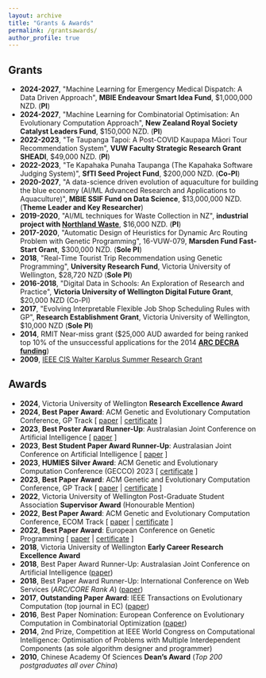 ```yaml
---
layout: archive
title: "Grants & Awards"
permalink: /grantsawards/
author_profile: true
---
```



## Grants

<ul>
<!--
- **2021-**, "Large scale bi-level evolutionary optimization", 62072234, <strong>National Natural Science Foundation of China</strong>, &yen;xx RMB (Overseas AI)
- **2021-**, "Study on the key problems of large scale many-objective optimization", 62073155, <strong>National Natural Science Foundation of China</strong>, &yen;xx RMB (Overseas AI) 
-->
<li><b>2024-2027</b>, "Machine Learning for Emergency Medical Dispatch: A Data Driven Approach", <strong>MBIE Endeavour Smart Idea Fund</strong>, $1,000,000 NZD. (<b>PI</b>)</li>
<li><b>2024-2027</b>, "Machine Learning for Combinatorial Optimisation: An Evolutionary
Computation Approach", <strong>New Zealand Royal Society Catalyst Leaders Fund</strong>, $150,000 NZD. (<b>PI</b>)</li>
<li><b>2022-2023</b>, "Te Taupanga Tapoi: A Post-COVID Kaupapa Māori Tour Recommendation System", <strong>VUW Faculty Strategic Research Grant SHEADI</strong>, $49,000 NZD. (<b>PI</b>)</li> 
<li><b>2022-2023</b>, "Te Kapahaka Punaha Taupanga (The Kapahaka Software Judging System)", <strong>SfTI Seed Project Fund</strong>, $200,000 NZD. (<b>Co-PI</b>)</li> 
<li><b>2020-2027</b>, "A data-science driven evolution of aquaculture for building the blue economy (AI/ML Advanced Research and Applications to Aquaculture)", <strong>MBIE SSIF Fund on Data Science</strong>, $13,000,000 NZD. (<b>Theme Leader and Key Researcher</b>)</li>
<li><b>2019-2020</b>, "AI/ML techniques for Waste Collection in NZ", <strong>industrial project with <a href="https://www.northlandwaste.co.nz">Northland Waste</a></strong>, $16,000 NZD. (<b>PI</b>)</li>
<li><b>2017-2020</b>, "Automatic Design of Heuristics for Dynamic Arc Routing Problem with Genetic Programming", 16-VUW-079, <strong>Marsden Fund Fast-Start Grant</strong>, $300,000 NZD. (<b>Sole PI</b>)</li>
<!-- <li><b>2017-2020</b>, "Cooperative Co-evolution for Large Scale Black Box Optimisation", 61673194, <strong>National Natural Science Foundation of China</strong>, &yen;610,000 RMB (Overseas AI)</li> -->
<!-- - **2018-2019**, “Solving Huawei’s Job Shop Scheduling Problem”, Huawei Innovation Research Program, $80,000 NZD. (Co-PI) -->
<li><b>2018</b>, "Real-Time Tourist Trip Recommendation using Genetic Programming", <strong>University Research Fund</strong>, Victoria University of Wellington, $28,720 NZD (<b>Sole PI</b>)</li>
<li><b>2016-2018</b>, "Digital Data in Schools: An Exploration of Research and Practice", <strong>Victoria University of Wellington Digital Future Grant</strong>, $20,000 NZD (Co-PI)</li>
<li><b>2017</b>, "Evolving Interpretable Flexible Job Shop Scheduling Rules with GP", <strong>Research Establishment Grant</strong>, Victoria University of Wellington, $10,000 NZD (<b>Sole PI</b>)</li>
<li><b>2014</b>, RMIT Near-miss grant ($25,000 AUD awarded for being ranked top 10% of the unsuccessful applications for the 2014 <a href="http://www.arc.gov.au/discovery-early-career-researcher-award"><strong>ARC DECRA funding</strong></a>)</li>
<li><b>2009</b>, <a href="http://cis.ieee.org/graduate-student-research-grants.html">IEEE CIS Walter Karplus Summer Research Grant</a></li>
</ul>

## Awards

<ul>
<li><b>2024</b>, Victoria University of Wellington <b>Research Excellence Award</b></li>
<li><b>2024</b>, <b>Best Paper Award</b>: ACM Genetic and Evolutionary Computation Conference, GP Track [ <a href="https://dl.acm.org/doi/10.1145/3638529.3654037">paper</a> | <a href="../files/certificate-gecco2024-bpa.jpg">certificate</a> ]</li>
<li><b>2023</b>, <b>Best Poster Award Runner-Up</b>: Australasian Joint Conference on Artificial Intelligence [ <a href="https://link.springer.com/chapter/10.1007/978-981-99-8391-9_32">paper</a> ]</li>
<li><b>2023</b>, <b>Best Student Paper Award Runner-Up</b>: Australasian Joint Conference on Artificial Intelligence [ <a href="https://link.springer.com/chapter/10.1007/978-981-99-8391-9_33">paper</a> ]</li>
<li><b>2023</b>, <b>HUMIES Silver Award</b>: ACM Genetic and Evolutionary Computation Conference (GECCO) 2023 [ <a href="../files/certificate-humies-2023.png">certificate</a> ]</li>
<li><b>2023</b>, <b>Best Paper Award</b>: ACM Genetic and Evolutionary Computation Conference, GP Track [ <a href="https://dl.acm.org/doi/10.1145/3583131.3590394">paper</a> | <a href="../files/certificate-gecco2023-bpa.png">certificate</a> ]</li>
<li><b>2022</b>, Victoria University of Wellington Post-Graduate Student Association <b>Supervisor Award</b> (Honourable Mention)</li>
<li><b>2022</b>, <b>Best Paper Award</b>: ACM Genetic and Evolutionary Computation Conference, ECOM Track [ <a href="https://dl.acm.org/doi/10.1145/3512290.3528723">paper</a> | <a href="../files/certificate-gecco2022-bpa.jpeg">certificate</a> ]</li>
<li><b>2022</b>, <b>Best Paper Award</b>: European Conference on Genetic Programming [ <a href="https://link.springer.com/chapter/10.1007/978-3-031-02056-8_11">paper</a> | <a href="../files/certificate-eurogp2022-bpa.png">certificate</a> ]</li>
<li><b>2018</b>, Victoria University of Wellington <b>Early Career Research Excellence Award</b></li>
<li><b>2018</b>, Best Paper Award Runner-Up: Australasian Joint Conference on Artificial Intelligence  (<a href="https://link.springer.com/chapter/10.1007/978-3-030-03991-2_43">paper</a>)</li>
<li><b>2018</b>, Best Paper Award Runner-Up: International Conference on Web Services (<i>ARC/CORE Rank A</i>)  (<a href="https://ieeexplore.ieee.org/document/8456328">paper</a>)</li>
<li><b>2017</b>, <b>Outstanding Paper Award</b>: IEEE Transactions on Evolutionary Computation (top journal in EC) (<a href="https://ieeexplore.ieee.org/document/6595612">paper</a>)</li>
<li><b>2016</b>, Best Paper Nomination: European Conference on Evolutionary Computation in Combinatorial Optimization (<a href="https://link.springer.com/chapter/10.1007/978-3-319-30698-8_14">paper</a>)</li>
<li><b>2014</b>, 2nd Prize, Competition at IEEE World Congress on Computational Intelligence: Optimisation of Problems with Multiple Interdependent Components (as sole algorithm designer and programmer)</li>
<li><b>2010</b>, Chinese Academy Of Sciences <b>Dean’s Award</b> (<i>Top 200 postgraduates all over China</i>)</li>
</ul>
